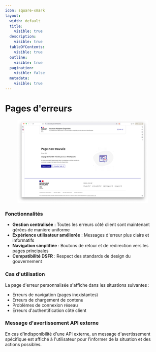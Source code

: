 ```yaml
---
icon: square-xmark
layout:
  width: default
  title:
    visible: true
  description:
    visible: true
  tableOfContents:
    visible: true
  outline:
    visible: true
  pagination:
    visible: false
  metadata:
    visible: true
---
```


# Pages d'erreurs

<figure><img src="../.gitbook/assets/erreur_page.png" alt="page d'erreur"><figcaption></figcaption></figure>

### Fonctionnalités

- **Gestion centralisée** : Toutes les erreurs côté client sont maintenant gérées de manière uniforme
- **Expérience utilisateur améliorée** : Messages d'erreur plus clairs et informatifs
- **Navigation simplifiée** : Boutons de retour et de redirection vers les pages principales
- **Compatibilité DSFR** : Respect des standards de design du gouvernement

### Cas d'utilisation

La page d'erreur personnalisée s'affiche dans les situations suivantes :
- Erreurs de navigation (pages inexistantes)
- Erreurs de chargement de contenu
- Problèmes de connexion réseau
- Erreurs d'authentification côté client

### Message d'avertissement API externe

En cas d'indisponibilité d'une API externe, un message d'avertissement spécifique est affiché à l'utilisateur pour l'informer de la situation et des actions possibles.
